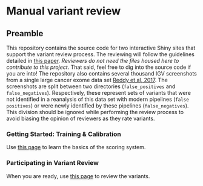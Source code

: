 # Manual variant review

## Preamble

This repository contains the source code for two interactive Shiny sites that support the variant review process. The reviewing will follow the guidelines detailed in [this paper](https://www.gimjournal.org/article/S1098-3600(21)00974-6/fulltext#ec0015). _Reviewers do not need the files housed here to contribute to this project_. That said, feel free to dig into the source code if you are into! The repository also contains several thousand IGV screenshots from a single large cancer exome data set [Reddy et al, 2017](https://pubmed.ncbi.nlm.nih.gov/28985567/). The screenshots are split between two directories (`false_positives` and `false_negatives`). Respectively, these represent sets of variants that were not identified in a reanalysis of this data set with modern pipelines (`false positives`) or were newly identified by these pipelines (`false_negatives`). This division should be ignored while performing the review process to avoid biasing the opinion of reviewers as they rate variants. 

### Getting Started: Training & Calibration

Use [this page](https://shiny.rcg.sfu.ca/u/rdmorin/calibrate/) to learn the basics of the scoring system.

### Participating in Variant Review

When you are ready, use [this page](https://shiny.rcg.sfu.ca/u/rdmorin/llmpp_shiny/) to review the variants. 
